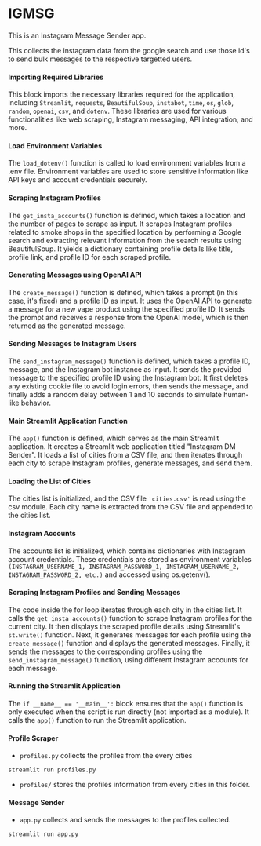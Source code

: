 # IGMSG

This is an Instagram Message Sender app.

This collects the instagram data from the google search and use those id's to send bulk messages to the respective targetted users.

#### Importing Required Libraries

This block imports the necessary libraries required for the application, including `Streamlit`, `requests`, `BeautifulSoup`, `instabot`, `time`, `os`, `glob`, `random`, `openai`, `csv`, and `dotenv`. These libraries are used for various functionalities like web scraping, Instagram messaging, API integration, and more.

#### Load Environment Variables

The `load_dotenv()` function is called to load environment variables from a .env file. Environment variables are used to store sensitive information like API keys and account credentials securely.

#### Scraping Instagram Profiles

The `get_insta_accounts()` function is defined, which takes a location and the number of pages to scrape as input. It scrapes Instagram profiles related to smoke shops in the specified location by performing a Google search and extracting relevant information from the search results using BeautifulSoup. It yields a dictionary containing profile details like title, profile link, and profile ID for each scraped profile.

#### Generating Messages using OpenAI API

The `create_message()` function is defined, which takes a prompt (in this case, it's fixed) and a profile ID as input. It uses the OpenAI API to generate a message for a new vape product using the specified profile ID. It sends the prompt and receives a response from the OpenAI model, which is then returned as the generated message.

#### Sending Messages to Instagram Users

The `send_instagram_message()` function is defined, which takes a profile ID, message, and the Instagram bot instance as input. It sends the provided message to the specified profile ID using the Instagram bot. It first deletes any existing cookie file to avoid login errors, then sends the message, and finally adds a random delay between 1 and 10 seconds to simulate human-like behavior.

#### Main Streamlit Application Function

The `app()` function is defined, which serves as the main Streamlit application. It creates a Streamlit web application titled "Instagram DM Sender". It loads a list of cities from a CSV file, and then iterates through each city to scrape Instagram profiles, generate messages, and send them.

#### Loading the List of Cities

The cities list is initialized, and the CSV file `'cities.csv'` is read using the csv module. Each city name is extracted from the CSV file and appended to the cities list.

#### Instagram Accounts

The accounts list is initialized, which contains dictionaries with Instagram account credentials. These credentials are stored as environment variables `(INSTAGRAM_USERNAME_1, INSTAGRAM_PASSWORD_1, INSTAGRAM_USERNAME_2, INSTAGRAM_PASSWORD_2, etc.)` and accessed using os.getenv().

#### Scraping Instagram Profiles and Sending Messages

The code inside the for loop iterates through each city in the cities list. It calls the `get_insta_accounts()` function to scrape Instagram profiles for the current city. It then displays the scraped profile details using Streamlit's `st.write()` function. Next, it generates messages for each profile using the `create_message()` function and displays the generated messages. Finally, it sends the messages to the corresponding profiles using the `send_instagram_message()` function, using different Instagram accounts for each message.

#### Running the Streamlit Application

The `if __name__ == '__main__':` block ensures that the `app()` function is only executed when the script is run directly (not imported as a module). It calls the `app()` function to run the Streamlit application.

#### Profile Scraper

- `profiles.py` collects the profiles from the every cities

```
streamlit run profiles.py
```
- `profiles/` stores the profiles information from every cities in this folder.

#### Message Sender

- `app.py` collects and sends the messages to the profiles collected.

```
streamlit run app.py
```
